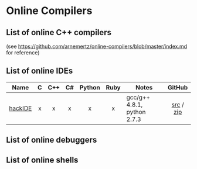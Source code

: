# Online Compilers

## List of online C++ compilers
(see https://github.com/arnemertz/online-compilers/blob/master/index.md for reference)

## List of online IDEs

| Name | C | C++ | C# | Python | Ruby | Notes | GitHub |
|------|:-:|:---:|:--:|:------:|:----:|-------|:------:|
| [hackIDE](http://hackide.herokuapp.com) | x | x | x | x | x | gcc/g++ 4.8.1, python 2.7.3| [src](https://github.com/sahildua2305/hackIDE) / [zip](https://github.com/sahildua2305/hackIDE/archive/master.zip) | 

## List of online debuggers

## List of online shells

